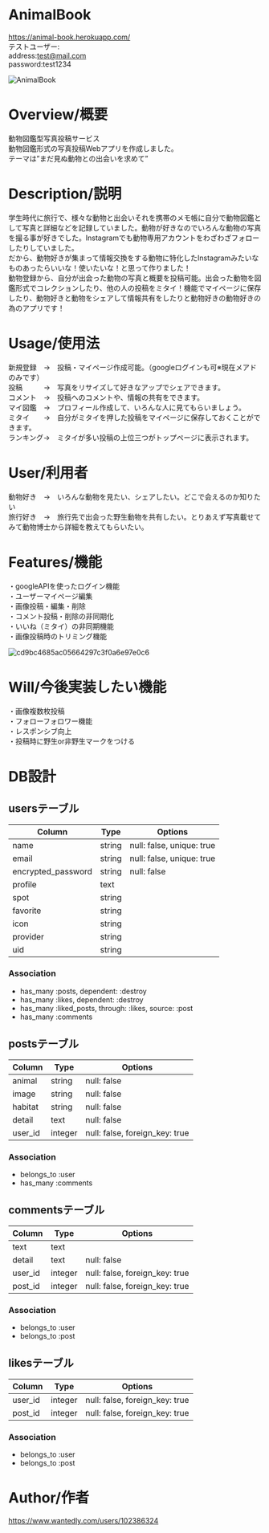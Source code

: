 # AnimalBook  
https://animal-book.herokuapp.com/  
テストユーザー:  
address:test@mail.com  
password:test1234  

![AnimalBook](https://user-images.githubusercontent.com/52994356/64425689-67dbed80-d0e7-11e9-95cd-104d02e7b273.gif)

# Overview/概要
動物図鑑型写真投稿サービス  
動物図鑑形式の写真投稿Webアプリを作成しました。  
テーマは”まだ見ぬ動物との出会いを求めて”  

# Description/説明
 学生時代に旅行で、様々な動物と出会いそれを携帯のメモ帳に自分で動物図鑑として写真と詳細などを記録していました。動物が好きなのでいろんな動物の写真を撮る事が好きでした。Instagramでも動物専用アカウントをわざわざフォローしたりしていました。  
だから、動物好きが集まって情報交換をする動物に特化したInstagramみたいなものあったらいいな！使いたいな！と思って作りました！  
動物登録から、自分が出会った動物の写真と概要を投稿可能。出会った動物を図鑑形式でコレクションしたり、他の人の投稿をミタイ！機能でマイページに保存したり、動物好きと動物をシェアして情報共有をしたりと動物好きの動物好きの為のアプリです！  

# Usage/使用法
新規登録　→　投稿・マイページ作成可能。（googleログインも可※現在メアドのみです）  
投稿　　　→　写真をリサイズして好きなアップでシェアできます。  
コメント　→　投稿へのコメントや、情報の共有をできます。  
マイ図鑑　→　プロフィール作成して、いろんな人に見てもらいましょう。  
ミタイ　　→　自分がミタイを押した投稿をマイページに保存しておくことができます。  
ランキング→　ミタイが多い投稿の上位三つがトップページに表示されます。

# User/利用者
動物好き　→　いろんな動物を見たい、シェアしたい。どこで会えるのか知りたい  
旅行好き　→　旅行先で出会った野生動物を共有したい。とりあえず写真載せてみて動物博士から詳細を教えてもらいたい。  

# Features/機能
・googleAPIを使ったログイン機能  
・ユーザーマイページ編集  
・画像投稿・編集・削除  
・コメント投稿・削除の非同期化  
・いいね（ミタイ）の非同期機能  
・画像投稿時のトリミング機能  

![cd9bc4685ac05664297c3f0a6e97e0c6](https://user-images.githubusercontent.com/52994356/66018439-0bb78e00-e51a-11e9-8019-2f84dcfcd4ae.gif)

# Will/今後実装したい機能
・画像複数枚投稿  
・フォローフォロワー機能  
・レスポンシブ向上  
・投稿時に野生or非野生マークをつける  

# DB設計

## usersテーブル
|Column|Type|Options|
|------|----|-------|
|name|string|null: false, unique: true|
|email|string|null: false, unique: true|
|encrypted_password|string|null: false|
|profile|text||
|spot|string||
|favorite|string||
|icon|string||
|provider|string||
|uid|string||
### Association
- has_many :posts, dependent: :destroy
- has_many :likes, dependent: :destroy
- has_many :liked_posts, through: :likes, source: :post
- has_many :comments

## postsテーブル
|Column|Type|Options|
|------|----|-------|
|animal|string|null: false|
|image|string|null: false|
|habitat|string|null: false|
|detail|text|null: false|
|user_id|integer|null: false, foreign_key: true|
### Association
- belongs_to :user
- has_many :comments

## commentsテーブル
|Column|Type|Options|
|------|----|-------|
|text|text||
|detail|text|null: false|
|user_id|integer|null: false, foreign_key: true|
|post_id|integer|null: false, foreign_key: true|
### Association
- belongs_to :user
- belongs_to :post

## likesテーブル
|Column|Type|Options|
|------|----|-------|
|user_id|integer|null: false, foreign_key: true|
|post_id|integer|null: false, foreign_key: true|
### Association
- belongs_to :user
- belongs_to :post


# Author/作者
https://www.wantedly.com/users/102386324  

